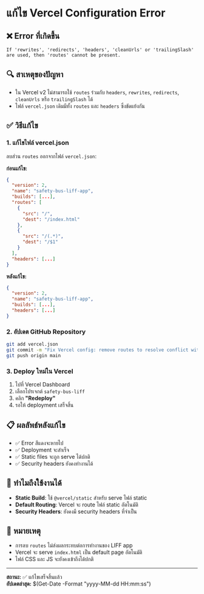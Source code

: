 # แก้ไข Vercel Configuration Error

## ❌ Error ที่เกิดขึ้น
```
If 'rewrites', 'redirects', 'headers', 'cleanUrls' or 'trailingSlash' are used, then 'routes' cannot be present.
```

## 🔍 สาเหตุของปัญหา
- ใน Vercel v2 ไม่สามารถใช้ `routes` ร่วมกับ `headers`, `rewrites`, `redirects`, `cleanUrls` หรือ `trailingSlash` ได้
- ไฟล์ `vercel.json` เดิมมีทั้ง `routes` และ `headers` ซึ่งขัดแย้งกัน

## ✅ วิธีแก้ไข

### 1. แก้ไขไฟล์ vercel.json
ลบส่วน `routes` ออกจากไฟล์ `vercel.json`:

**ก่อนแก้ไข:**
```json
{
  "version": 2,
  "name": "safety-bus-liff-app",
  "builds": [...],
  "routes": [
    {
      "src": "/",
      "dest": "/index.html"
    },
    {
      "src": "/(.*)",
      "dest": "/$1"
    }
  ],
  "headers": [...]
}
```

**หลังแก้ไข:**
```json
{
  "version": 2,
  "name": "safety-bus-liff-app",
  "builds": [...],
  "headers": [...]
}
```

### 2. อัปเดต GitHub Repository
```bash
git add vercel.json
git commit -m "Fix Vercel config: remove routes to resolve conflict with headers"
git push origin main
```

### 3. Deploy ใหม่ใน Vercel
1. ไปที่ Vercel Dashboard
2. เลือกโปรเจกต์ `safety-bus-liff`
3. คลิก **"Redeploy"**
4. รอให้ deployment เสร็จสิ้น

## 📋 ผลลัพธ์หลังแก้ไข
- ✅ Error สีแดงจะหายไป
- ✅ Deployment จะสำเร็จ
- ✅ Static files จะถูก serve ได้ปกติ
- ✅ Security headers ยังคงทำงานได้

## 🔧 ทำไมถึงใช้งานได้
- **Static Build**: ใช้ `@vercel/static` สำหรับ serve ไฟล์ static
- **Default Routing**: Vercel จะ route ไฟล์ static อัตโนมัติ
- **Security Headers**: ยังคงมี security headers ที่จำเป็น

## 📝 หมายเหตุ
- การลบ `routes` ไม่ส่งผลกระทบต่อการทำงานของ LIFF app
- Vercel จะ serve `index.html` เป็น default page อัตโนมัติ
- ไฟล์ CSS และ JS จะยังคงเข้าถึงได้ปกติ

---

**สถานะ:** ✅ แก้ไขเสร็จสิ้นแล้ว  
**อัปเดตล่าสุด:** $(Get-Date -Format "yyyy-MM-dd HH:mm:ss")